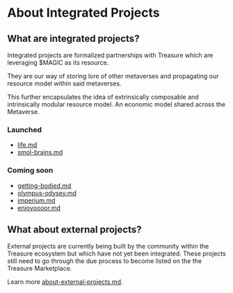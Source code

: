 # About Integrated Projects

## What are integrated projects?

Integrated projects are formalized partnerships with Treasure which are leveraging $MAGIC as its resource.&#x20;

They are our way of storing lore of other metaverses and propagating our resource model within said metaverses.

This further encapsulates the idea of extrinsically composable and intrinsically modular resource model. An economic model shared across the Metaverse.&#x20;

### **Launched**

* [life.md](life.md "mention")
* [smol-brains.md](smol-brains.md "mention")

### **Coming soon**

* [getting-bodied.md](getting-bodied.md "mention")
* [olympus-odysey.md](olympus-odysey.md "mention")
* [imperium.md](imperium.md "mention")
* [enjoyoooor.md](enjoyoooor.md "mention")

## What about external projects?

External projects are currently being built by the community within the Treasure ecosystem but which have not yet been integrated. These projects still need to go through the due process to become listed on the the Treasure Marketplace.

Learn more [about-external-projects.md](../external-projects/about-external-projects.md "mention").
